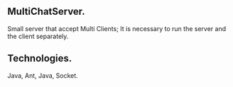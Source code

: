 ## MultiChatServer.

Small server that accept Multi Clients;
It is necessary to run the server and the client separately.

## Technologies.

Java, Ant, Java, Socket.
